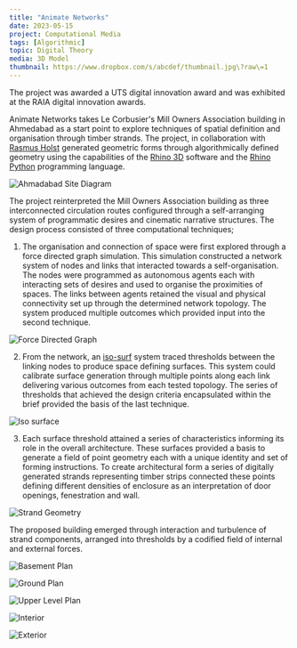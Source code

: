 ```yaml
---
title: "Animate Networks"
date: 2023-05-15
project: Computational Media
tags: [Algorithmic]
topic: Digital Theory
media: 3D Model
thumbnail: https://www.dropbox.com/s/abcdef/thumbnail.jpg\?raw\=1
---
```


The project was awarded a UTS digital innovation award and was exhibited at the RAIA digital innovation awards.

Animate Networks takes Le Corbusier's Mill Owners Association building in Ahmedabad as a start point to explore techniques of spatial definition and organisation through timber strands. The project, in collaboration with [Rasmus Holst](https://www.linkedin.com/in/rasmuskholst/?trk=shareTw&originalSubdomain=dk) generated geometric forms through algorithmically defined geometry using the capabilities of the [Rhino 3D](https://www.rhino3d.com/) software and the [Rhino Python](https://developer.rhino3d.com/guides/rhinopython/) programming language.

![Ahmadabad Site Diagram](/assets/images/posts/animatenetworks1.jpg)

The project reinterpreted the Mill Owners Association building as three interconnected circulation routes configured through a self-arranging system of programmatic desires and cinematic narrative structures. The design process consisted of three computational techniques;

1. The organisation and connection of space were first explored through a force directed graph simulation. This simulation constructed a network system of nodes and links that interacted towards a self-organisation. The nodes were programmed as autonomous agents each with interacting sets of desires and used to organise the proximities of spaces. The links between agents retained the visual and physical connectivity set up through the determined network topology. The system produced multiple outcomes which provided input into the second technique.

![Force Directed Graph](/assets/images/posts/animatenetworks2.jpg)

2. From the network, an [iso-surf](https://mi.eng.cam.ac.uk/Main/GMT_IsoSurf) system traced thresholds between the linking nodes to produce space defining surfaces. This system could calibrate surface generation through multiple points along each link delivering various outcomes from each tested topology. The series of thresholds that achieved the design criteria encapsulated within the brief provided the basis of the last technique.

![Iso surface](/assets/images/posts/animatenetworks3.jpg)

3. Each surface threshold attained a series of characteristics informing its role in the overall architecture. These surfaces provided a basis to generate a field of point geometry each with a unique identity and set of forming instructions. To create architectural form a series of digitally generated strands representing timber strips connected these points defining different densities of enclosure as an interpretation of door openings, fenestration and wall.

![Strand Geometry](/assets/images/posts/animatenetworks4.jpg)

The proposed building emerged through interaction and turbulence of strand components, arranged into thresholds by a codified field of internal and external forces.

![Basement Plan](/assets/images/posts/animatenetworks5.jpg)

![Ground Plan](/assets/images/posts/animatenetworks6.jpg)

![Upper Level Plan](/assets/images/posts/animatenetworks7.jpg)

![Interior](/assets/images/posts/animatenetworks8.jpg)

![Exterior](/assets/images/posts/animatenetworks10.jpg)

